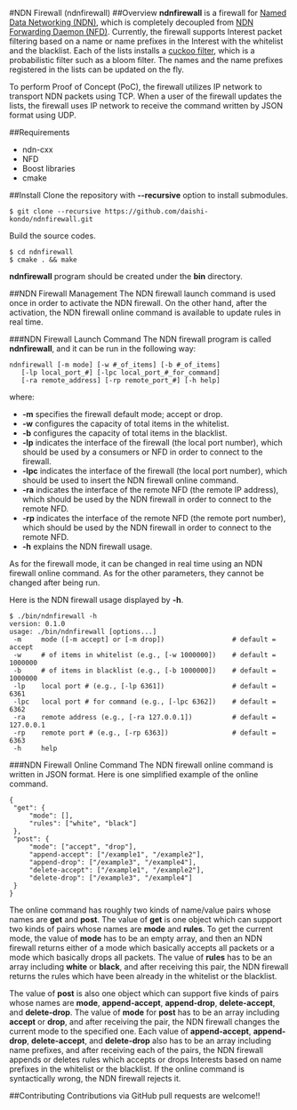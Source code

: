 #NDN Firewall (ndnfirewall)
##Overview
**ndnfirewall** is a firewall for [Named Data Networking (NDN)](https://named-data.net/), which is completely decoupled from [NDN Forwarding Daemon (NFD)](http://named-data.net/doc/NFD/current/).
Currently, the firewall supports Interest packet filtering based on a name or name prefixes in the Interest with the whitelist and the blacklist.
Each of the lists installs a [cuckoo filter](https://github.com/efficient/cuckoofilter), which is a probabilistic filter such as a bloom filter.
The names and the name prefixes registered in the lists can be updated on the fly.

To perform Proof of Concept (PoC), the firewall utilizes IP network to transport NDN packets using TCP.
When a user of the firewall updates the lists, the firewall uses IP network to receive the command written by JSON format using UDP.

##Requirements
* ndn-cxx
* NFD
* Boost libraries
* cmake

##Install
Clone the repository with **--recursive** option to install submodules.  

```
$ git clone --recursive https://github.com/daishi-kondo/ndnfirewall.git
```

Build the source codes.  

```
$ cd ndnfirewall  
$ cmake . && make
```

**ndnfirewall** program should be created under the **bin** directory.

##NDN Firewall Management
The NDN firewall launch command is used once in order to activate the NDN firewall.
On the other hand, after the activation, the NDN firewall online command is available to update rules in real time.

###NDN Firewall Launch Command
The NDN firewall program is called **ndnfirewall**, and it can be run in the following way:

```
ndnfirewall [-m mode] [-w #_of_items] [-b #_of_items]
   [-lp local_port_#] [-lpc local_port_#_for_command]
   [-ra remote_address] [-rp remote_port_#] [-h help]
```

where:

* **-m** specifies the firewall default mode; accept or drop.
* **-w** configures the capacity of total items in the whitelist.
* **-b** configures the capacity of total items in the blacklist.
* **-lp** indicates the interface of the firewall (the local port number), which should be used by a consumers or NFD in order to connect to the firewall.
* **-lpc** indicates the interface of the firewall (the local port number), which should be used to insert the NDN firewall online command.
* **-ra** indicates the interface of the remote NFD (the remote IP address), which should be used by the NDN firewall in order to connect to the remote NFD.
* **-rp** indicates the interface of the remote NFD (the remote port number), which should be used by the NDN firewall in order to connect to the remote NFD.
* **-h** explains the NDN firewall usage.

As for the firewall mode, it can be changed in real time using an NDN firewall online command.
As for the other parameters, they cannot be changed after being run.

Here is the NDN firewall usage displayed by **-h**.

```
$ ./bin/ndnfirewall -h
version: 0.1.0
usage: ./bin/ndnfirewall [options...]
 -m		mode ([-m accept] or [-m drop])					# default = accept
 -w		# of items in whitelist (e.g., [-w 1000000])	# default = 1000000
 -b		# of items in blacklist (e.g., [-b 1000000])	# default = 1000000
 -lp	local port # (e.g., [-lp 6361])					# default = 6361
 -lpc	local port # for command (e.g., [-lpc 6362])	# default = 6362
 -ra	remote address (e.g., [-ra 127.0.0.1])			# default = 127.0.0.1
 -rp	remote port # (e.g., [-rp 6363])				# default = 6363
 -h		help
```

###NDN Firewall Online Command
The NDN firewall online command is written in JSON format. 
Here is one simplified example of the online command.

```
{
 "get": {
     "mode": [],
     "rules": ["white", "black"]
 },
 "post": {
     "mode": ["accept", "drop"],
     "append-accept": ["/example1", "/example2"],
     "append-drop": ["/example3", "/example4"],
     "delete-accept": ["/example1", "/example2"],
     "delete-drop": ["/example3", "/example4"]
 }
}
```

The online command has roughly two kinds of name/value pairs whose names are **get** and **post**.
The value of **get** is one object which can support two kinds of pairs whose names are **mode** and **rules**.
To get the current mode, the value of **mode** has to be an empty array, and then an NDN firewall returns either of a mode which basically accepts all packets or a mode which basically drops all packets.
The value of **rules** has to be an array including **white** or **black**, and after receiving this pair, the NDN firewall returns the rules which have been already in the whitelist or the blacklist.

The value of **post** is also one object which can support five kinds of pairs whose names are **mode**, **append-accept**, **append-drop**, **delete-accept**, and **delete-drop**.
The value of **mode** for **post** has to be an array including **accept** or **drop**, and after receiving the pair, the NDN firewall changes the current mode to the specified one.
Each value of **append-accept**, **append-drop**, **delete-accept**, and **delete-drop** also has to be an array including name prefixes, and after receiving each of the pairs, the NDN firewall appends or deletes rules which accepts or drops Interests based on name prefixes in the whitelist or the blacklist.
If the online command is syntactically wrong, the NDN firewall rejects it.

##Contributing
Contributions via GitHub pull requests are welcome!!